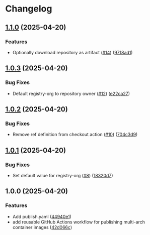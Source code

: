 # Changelog

## [1.1.0](https://github.com/MattKobayashi/actions-workflows/compare/v1.0.3...v1.1.0) (2025-04-20)


### Features

* Optionally download repository as artifact ([#14](https://github.com/MattKobayashi/actions-workflows/issues/14)) ([9718ad1](https://github.com/MattKobayashi/actions-workflows/commit/9718ad15575c94f7fa90e7f268a2f8995c4e678d))

## [1.0.3](https://github.com/MattKobayashi/actions-workflows/compare/v1.0.2...v1.0.3) (2025-04-20)


### Bug Fixes

* Default registry-org to repository owner ([#12](https://github.com/MattKobayashi/actions-workflows/issues/12)) ([e22ca27](https://github.com/MattKobayashi/actions-workflows/commit/e22ca27e0807bfd846f97ccbeadda9ea49712b2d))

## [1.0.2](https://github.com/MattKobayashi/actions-workflows/compare/v1.0.1...v1.0.2) (2025-04-20)


### Bug Fixes

* Remove ref definition from checkout action ([#10](https://github.com/MattKobayashi/actions-workflows/issues/10)) ([704c3d9](https://github.com/MattKobayashi/actions-workflows/commit/704c3d92a32a8de674b4f0058259d0ffd73cc690))

## [1.0.1](https://github.com/MattKobayashi/actions-workflows/compare/v1.0.0...v1.0.1) (2025-04-20)


### Bug Fixes

* Set default value for registry-org ([#8](https://github.com/MattKobayashi/actions-workflows/issues/8)) ([18320d7](https://github.com/MattKobayashi/actions-workflows/commit/18320d727d25380aae82f838a8b73a53dd14a774))

## 1.0.0 (2025-04-20)


### Features

* Add publish.yaml ([44940e1](https://github.com/MattKobayashi/actions-workflows/commit/44940e1b4cf5d38a8a2638f0c242faf59a07f8f3))
* add reusable GitHub Actions workflow for publishing multi-arch container images ([42d066c](https://github.com/MattKobayashi/actions-workflows/commit/42d066c2dfa4ddcd6f8ea9b70643212165b24f23))
